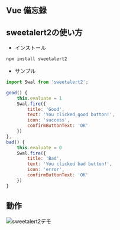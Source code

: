 ## Vue 備忘録

## sweetalert2の使い方

- インストール
~~~bash
npm install sweetalert2
~~~

- サンプル

~~~js
import Swal from 'sweetalert2';

good() {
    this.evaluate = 1
    Swal.fire({
        title: 'Good',
        text: 'You clicked good button!',
        icon: 'success',
        confirmButtonText: 'OK'
    })
},
bad() {
    this.evaluate = 0
    Swal.fire({
        title: 'Bad',
        text: 'You clicked bad button!',
        icon: 'error',
        confirmButtonText: 'OK'
    })
}
~~~

## 動作

![sweetalert2デモ](https://user-images.githubusercontent.com/54522966/232313062-cbe7a13f-a8c9-4c7e-a8a2-47b25ed245cd.gif)
